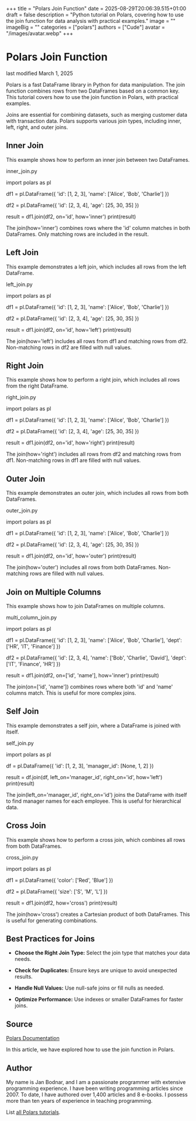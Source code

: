 +++
title = "Polars Join Function"
date = 2025-08-29T20:06:39.515+01:00
draft = false
description = "Python tutorial on Polars, covering how to use the join function for data analysis with practical examples."
image = ""
imageBig = ""
categories = ["polars"]
authors = ["Cude"]
avatar = "/images/avatar.webp"
+++

# Polars Join Function

last modified March 1, 2025

Polars is a fast DataFrame library in Python for data manipulation. The join
function combines rows from two DataFrames based on a common key. This tutorial
covers how to use the join function in Polars, with practical examples.

Joins are essential for combining datasets, such as merging customer data with
transaction data. Polars supports various join types, including inner, left,
right, and outer joins.

## Inner Join

This example shows how to perform an inner join between two DataFrames.

inner_join.py
  

import polars as pl

df1 = pl.DataFrame({
    'id': [1, 2, 3],
    'name': ['Alice', 'Bob', 'Charlie']
})

df2 = pl.DataFrame({
    'id': [2, 3, 4],
    'age': [25, 30, 35]
})

result = df1.join(df2, on='id', how='inner')
print(result)

The join(how='inner') combines rows where the 'id' column matches
in both DataFrames. Only matching rows are included in the result.

## Left Join

This example demonstrates a left join, which includes all rows from the left
DataFrame.

left_join.py
  

import polars as pl

df1 = pl.DataFrame({
    'id': [1, 2, 3],
    'name': ['Alice', 'Bob', 'Charlie']
})

df2 = pl.DataFrame({
    'id': [2, 3, 4],
    'age': [25, 30, 35]
})

result = df1.join(df2, on='id', how='left')
print(result)

The join(how='left') includes all rows from df1 and
matching rows from df2. Non-matching rows in df2 are
filled with null values.

## Right Join

This example shows how to perform a right join, which includes all rows from the
right DataFrame.

right_join.py
  

import polars as pl

df1 = pl.DataFrame({
    'id': [1, 2, 3],
    'name': ['Alice', 'Bob', 'Charlie']
})

df2 = pl.DataFrame({
    'id': [2, 3, 4],
    'age': [25, 30, 35]
})

result = df1.join(df2, on='id', how='right')
print(result)

The join(how='right') includes all rows from df2 and
matching rows from df1. Non-matching rows in df1 are
filled with null values.

## Outer Join

This example demonstrates an outer join, which includes all rows from both
DataFrames.

outer_join.py
  

import polars as pl

df1 = pl.DataFrame({
    'id': [1, 2, 3],
    'name': ['Alice', 'Bob', 'Charlie']
})

df2 = pl.DataFrame({
    'id': [2, 3, 4],
    'age': [25, 30, 35]
})

result = df1.join(df2, on='id', how='outer')
print(result)

The join(how='outer') includes all rows from both DataFrames.
Non-matching rows are filled with null values.

## Join on Multiple Columns

This example shows how to join DataFrames on multiple columns.

multi_column_join.py
  

import polars as pl

df1 = pl.DataFrame({
    'id': [1, 2, 3],
    'name': ['Alice', 'Bob', 'Charlie'],
    'dept': ['HR', 'IT', 'Finance']
})

df2 = pl.DataFrame({
    'id': [2, 3, 4],
    'name': ['Bob', 'Charlie', 'David'],
    'dept': ['IT', 'Finance', 'HR']
})

result = df1.join(df2, on=['id', 'name'], how='inner')
print(result)

The join(on=['id', 'name']) combines rows where both 'id' and 'name'
columns match. This is useful for more complex joins.

## Self Join

This example demonstrates a self join, where a DataFrame is joined with itself.

self_join.py
  

import polars as pl

df = pl.DataFrame({
    'id': [1, 2, 3],
    'manager_id': [None, 1, 2]
})

result = df.join(df, left_on='manager_id', right_on='id', how='left')
print(result)

The join(left_on='manager_id', right_on='id') joins the DataFrame
with itself to find manager names for each employee. This is useful for
hierarchical data.

## Cross Join

This example shows how to perform a cross join, which combines all rows from
both DataFrames.

cross_join.py
  

import polars as pl

df1 = pl.DataFrame({
    'color': ['Red', 'Blue']
})

df2 = pl.DataFrame({
    'size': ['S', 'M', 'L']
})

result = df1.join(df2, how='cross')
print(result)

The join(how='cross') creates a Cartesian product of both DataFrames.
This is useful for generating combinations.

## Best Practices for Joins

- **Choose the Right Join Type:** Select the join type that matches your data needs.

- **Check for Duplicates:** Ensure keys are unique to avoid unexpected results.

- **Handle Null Values:** Use null-safe joins or fill nulls as needed.

- **Optimize Performance:** Use indexes or smaller DataFrames for faster joins.

## Source

[Polars Documentation](https://docs.pola.rs/api/python/stable/reference/index.html)

In this article, we have explored how to use the join function in Polars.

## Author

My name is Jan Bodnar, and I am a passionate programmer with extensive
programming experience. I have been writing programming articles since 2007.
To date, I have authored over 1,400 articles and 8 e-books. I possess more
than ten years of experience in teaching programming.

List [all Polars tutorials](/all/#polars).